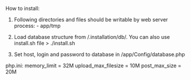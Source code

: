 How to install:

001. Following directories and files should be writable by web server process:
	- app/tmp

002. Load database structure from /.installation/db/. You can also use install.sh file
	> ./install.sh

003. Set host, login and password to database in /app/Config/database.php







php.ini:
memory_limit = 32M
upload_max_filesize = 10M
post_max_size = 20M
